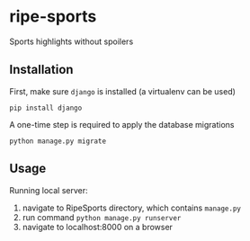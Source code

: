 # ripe-sports
Sports highlights without spoilers

## Installation

First, make sure `django` is installed (a virtualenv can be used)

```pip install django```

A one-time step is required to apply the database migrations

```python manage.py migrate```

## Usage

Running local server:
1) navigate to RipeSports directory, which contains `manage.py`
2) run command `python manage.py runserver`
3) navigate to localhost:8000 on a browser
